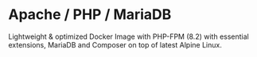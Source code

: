 # Apache / PHP / MariaDB

Lightweight & optimized Docker Image with PHP-FPM (8.2) with essential extensions, MariaDB and Composer on top of latest Alpine Linux.
